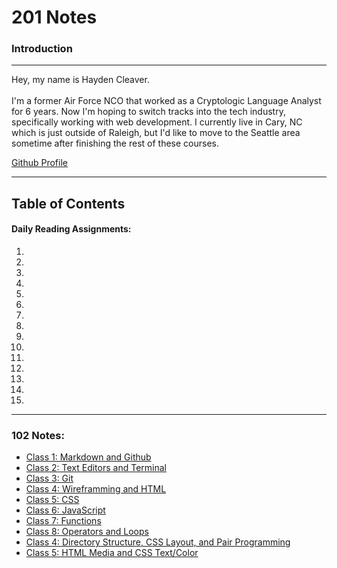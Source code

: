 # 201 Notes

### Introduction

***

Hey, my name is Hayden Cleaver. <br>  
I'm a former Air Force NCO that worked as a Cryptologic Language Analyst for 6 years.  Now I'm hoping to switch tracks into the tech industry, specifically working with web development. I currently live in Cary, NC which is just outside of Raleigh, but I'd like to move to the Seattle area sometime after finishing the rest of these courses.  

[Github Profile](https://github.com/HaydenCleaver)

***
## Table of Contents

#### Daily Reading Assignments:

1.
2.
3.
4.
5.
6.
7.
8.
9.
10.
11.
12.
13.
14.
15.

***

### 102 Notes:

- [Class 1: Markdown and Github](https://haydencleaver.github.io/reading-notes/Class1)
- [Class 2: Text Editors and Terminal](https://haydencleaver.github.io/reading-notes/Class2)
- [Class 3: Git](https://haydencleaver.github.io/reading-notes/Class3)
- [Class 4: Wireframming and HTML](https://haydencleaver.github.io/reading-notes/Class4)
- [Class 5: CSS](https://haydencleaver.github.io/reading-notes/Class5)
- [Class 6: JavaScript](https://haydencleaver.github.io/reading-notes/Class6)
- [Class 7: Functions](https://haydencleaver.github.io/reading-notes/Class7)
- [Class 8: Operators and Loops](https://haydencleaver.github.io/reading-notes/Class8)
- [Class 4: Directory Structure, CSS Layout, and Pair Programming](https://haydencleaver.github.io/reading-notes/class-04)
- [Class 5: HTML Media and CSS Text/Color](https://haydencleaver.github.io/reading-notes/class-05)